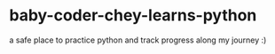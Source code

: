 # baby-coder-chey-learns-python
a safe place to practice python and track progress along my journey :)
